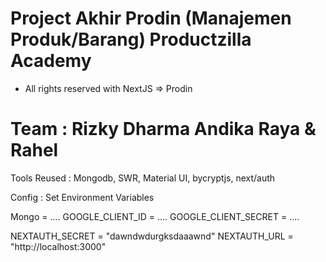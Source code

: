 # Project Akhir Prodin (Manajemen Produk/Barang) Productzilla Academy

* All rights reserved with NextJS => Prodin

# Team : Rizky Dharma Andika Raya & Rahel

Tools Reused : Mongodb, SWR, Material UI, bycryptjs, next/auth

Config : Set Environment Variables 

Mongo = ....
GOOGLE_CLIENT_ID = ....
GOOGLE_CLIENT_SECRET = ....

NEXTAUTH_SECRET = "dawndwdurgksdaaawnd"
NEXTAUTH_URL = "http://localhost:3000"

